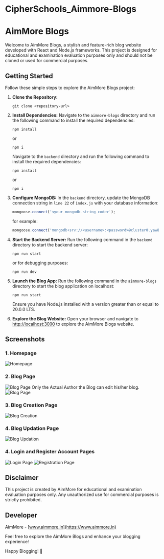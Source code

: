 # CipherSchools_Aimmore-Blogs

# AimMore Blogs

Welcome to AimMore Blogs, a stylish and feature-rich blog website developed with React and Node.js frameworks. This project is designed for educational and examination evaluation purposes only and should not be cloned or used for commercial purposes.

## Getting Started

Follow these simple steps to explore the AimMore Blogs project:

1. **Clone the Repository:**
   ```
   git clone <repository-url>
   ```

2. **Install Dependencies:**
   Navigate to the `aimmore-blogs` directory and run the following command to install the required dependencies:
   ```
   npm install
   ```
   or
   ```
   npm i
   ```
   
   Navigate to the `backend` directory and run the following command to install the required dependencies:
   ```
   npm install
   ```
   or
   ```
   npm i
   ```

4. **Configure MongoDB:**
   In the `backend` directory, update the MongoDB connection string in `line 22` of `index.js` with your database information:
   ```javascript
   mongoose.connect('<your-mongodb-string-code>');
   ```
   for example:
    ```javascript
   mongoose.connect('mongodb+srv://<username>:<password>@cluster0.yaw8qsy.mongodb.net/')

   ```

5. **Start the Backend Server:**
   Run the following command in the `backend` directory to start the backend server:
   ```
   npm run start
   ```
   or for debugging purposes:
   ```
   npm run dev
   ```

6. **Launch the Blog App:**
   Run the following command in the `aimmore-blogs` directory to start the blog application on localhost:
   ```
   npm run start
   ```

   Ensure you have Node.js installed with a version greater than or equal to 20.0.0 LTS.

7. **Explore the Blog Website:**
   Open your browser and navigate to [http://localhost:3000](http://localhost:3000) to explore the AimMore Blogs website.

## Screenshots

### 1. Homepage
![Homepage](./media/homepage.jpg)

### 2. Blog Page
![Blog Page](./media/authors-blog.jpg)
Only the Actual Author the Blog can edit his/her blog.
![Blog Page](./media/non-author-blog.jpg)

### 3. Blog Creation Page
![Blog Creation](./media/edit-page.jpg)

### 4. Blog Updation Page
![Blog Updation](./media/update-blog-page.jpg)

### 4. Login and Register Account Pages
![Login Page](./media/login.jpg)
![Registration Page](./media/register.jpg)


## Disclaimer

This project is created by AimMore for educational and examination evaluation purposes only. Any unauthorized use for commercial purposes is strictly prohibited.

## Developer

AimMore - [www.aimmore.in](https://www.aimmore.in)

Feel free to explore the AimMore Blogs and enhance your blogging experience!

Happy Blogging! 🚀
